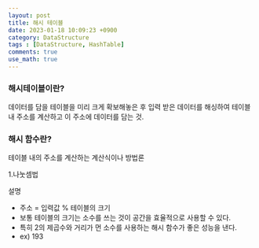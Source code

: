 ```yaml
---
layout: post
title: 해시 테이블
date: 2023-01-18 10:09:23 +0900
category: DataStructure
tags : [DataStructure, HashTable]
comments: true
use_math: true
---
```


### 해시테이블이란?

데이터를 담을 테이블을 미리 크게 확보해놓은 후 입력 받은 데이터를 해싱하여 테이블 내 주소를 계산하고 이 주소에 데이터를 담는 것.

### 해시 함수란?

테이블 내의 주소를 계산하는 계산식이나 방법론

1.나눗셈법

설명
- 주소 = 입력값 % 테이블의 크기
- 보통 테이블의 크기는 소수를 쓰는 것이 공간을 효율적으로 사용할 수 있다.
- 특히 2의 제곱수와 거리가 먼 소수를 사용하는  해시 함수가 좋은 성능을 낸다.
- ex) 193
